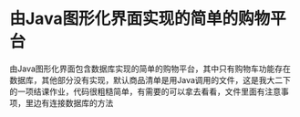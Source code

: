 # 由Java图形化界面实现的简单的购物平台
由Java图形化界面包含数据库实现的简单的购物平台，其中只有购物车功能存在数据库，其他部分没有实现，默认商品清单是用Java调用的文件，这是我大二下的一项结课作业，代码很粗糙简单，有需要的可以拿去看看，文件里面有注意事项，里边有连接数据库的方法

